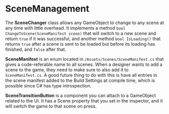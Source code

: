 # SceneManagement

The **SceneChanger** class allows any GameObject to change to any scene at any time with little overhead.  It implements a method `bool ChangeToScene(SceneManifest scene)` that will switch to a new scene and return `true` if it was successful, and another method `bool IsLoading()` that returns `true` after a scene is sent to be loaded but before its loading has finished, and `false` after that.

**SceneManifest** is an enum located in `/Assets/Scenes/SceneManifest.cs` that gives a code-referable name to all scenes.  When a designer wants to add a scene to the game, they need to make sure to also add it to `SceneManifest.cs`.  A good future thing to do with this is have all entries in the scene manifest added to the Build Settings at compile time, which is possible since C# has type introspection.

**SceneTransitionButton** is a component you can attach to a GameObject related to the UI.  It has a Scene property that you set in the inspector, and it will switch the game to that scene on press.
